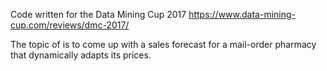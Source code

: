 Code written for the Data Mining Cup 2017 https://www.data-mining-cup.com/reviews/dmc-2017/

The topic of is to come up with a sales forecast for a mail-order pharmacy that dynamically adapts its prices.
